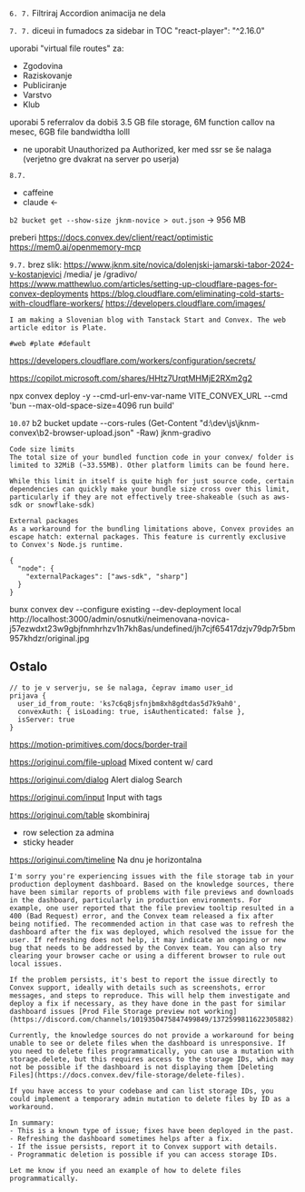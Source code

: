`6. 7.`
Filtriraj Accordion animacija ne dela

`7. 7.`
diceui in fumadocs za sidebar in TOC
"react-player": "^2.16.0"

uporabi "virtual file routes" za:

- Zgodovina
- Raziskovanje
- Publiciranje
- Varstvo
- Klub

uporabi 5 referralov da dobiš 3.5 GB file storage, 6M function callov na mesec, 6GB file bandwidtha lolll

- ne uporabit Unauthorized pa Authorized, ker med ssr se še nalaga (verjetno gre dvakrat na server po userja)

`8.7.`
[](https://tweakcn.com/editor/theme)

- caffeine
- claude <-

`b2 bucket get --show-size jknm-novice > out.json` -> 956 MB

preberi https://docs.convex.dev/client/react/optimistic
https://mem0.ai/openmemory-mcp

`9.7.`
brez slik: https://www.jknm.site/novica/dolenjski-jamarski-tabor-2024-v-kostanjevici
/media/ je /gradivo/
https://www.matthewluo.com/articles/setting-up-cloudflare-pages-for-convex-deployments
https://blog.cloudflare.com/eliminating-cold-starts-with-cloudflare-workers/
https://developers.cloudflare.com/images/

```
I am making a Slovenian blog with Tanstack Start and Convex. The web article editor is Plate.

#web #plate #default
```

https://developers.cloudflare.com/workers/configuration/secrets/

https://copilot.microsoft.com/shares/HHtz7UrqtMHMjE2RXm2g2

npx convex deploy -y --cmd-url-env-var-name VITE_CONVEX_URL --cmd 'bun --max-old-space-size=4096 run build'

`10.07`
b2 bucket update --cors-rules (Get-Content "d:\dev\js\jknm-convex\b2-browser-upload.json" -Raw) jknm-gradivo

```
Code size limits
The total size of your bundled function code in your convex/ folder is limited to 32MiB (~33.55MB). Other platform limits can be found here.

While this limit in itself is quite high for just source code, certain dependencies can quickly make your bundle size cross over this limit, particularly if they are not effectively tree-shakeable (such as aws-sdk or snowflake-sdk)

External packages
As a workaround for the bundling limitations above, Convex provides an escape hatch: external packages. This feature is currently exclusive to Convex's Node.js runtime.

{
  "node": {
    "externalPackages": ["aws-sdk", "sharp"]
  }
}
```

bunx convex dev --configure existing --dev-deployment local
http://localhost:3000/admin/osnutki/neimenovana-novica-j57ezwdxt23w9gbjfnmhrhzv1h7kh8as/undefined/jh7cjf65417dzjv79dp7r5bm957khdzr/original.jpg

## Ostalo

```
// to je v serverju, se še nalaga, čeprav imamo user_id
prijava {
  user_id_from_route: 'ks7c6q8jsfnjbm8xh8gdtdas5d7k9ah0',
  convexAuth: { isLoading: true, isAuthenticated: false },
  isServer: true
}
```

https://motion-primitives.com/docs/border-trail

https://originui.com/file-upload
Mixed content w/ card

https://originui.com/dialog
Alert dialog
Search

https://originui.com/input
Input with tags

https://originui.com/table
skombiniraj

- row selection za admina
- sticky header

https://originui.com/timeline
Na dnu je horizontalna

```
I'm sorry you're experiencing issues with the file storage tab in your production deployment dashboard. Based on the knowledge sources, there have been similar reports of problems with file previews and downloads in the dashboard, particularly in production environments. For example, one user reported that the file preview tooltip resulted in a 400 (Bad Request) error, and the Convex team released a fix after being notified. The recommended action in that case was to refresh the dashboard after the fix was deployed, which resolved the issue for the user. If refreshing does not help, it may indicate an ongoing or new bug that needs to be addressed by the Convex team. You can also try clearing your browser cache or using a different browser to rule out local issues.

If the problem persists, it's best to report the issue directly to Convex support, ideally with details such as screenshots, error messages, and steps to reproduce. This will help them investigate and deploy a fix if necessary, as they have done in the past for similar dashboard issues [Prod File Storage preview not working](https://discord.com/channels/1019350475847499849/1372599811622305882).

Currently, the knowledge sources do not provide a workaround for being unable to see or delete files when the dashboard is unresponsive. If you need to delete files programmatically, you can use a mutation with storage.delete, but this requires access to the storage IDs, which may not be possible if the dashboard is not displaying them [Deleting Files](https://docs.convex.dev/file-storage/delete-files).

If you have access to your codebase and can list storage IDs, you could implement a temporary admin mutation to delete files by ID as a workaround.

In summary:
- This is a known type of issue; fixes have been deployed in the past.
- Refreshing the dashboard sometimes helps after a fix.
- If the issue persists, report it to Convex support with details.
- Programmatic deletion is possible if you can access storage IDs.

Let me know if you need an example of how to delete files programmatically.
```
